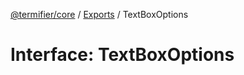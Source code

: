 [@termifier/core](../README.md) / [Exports](../modules.md) / TextBoxOptions

# Interface: TextBoxOptions
